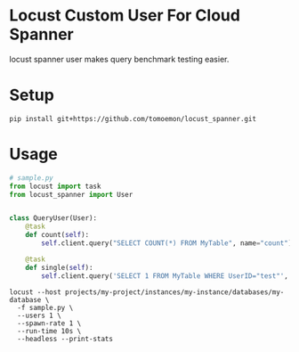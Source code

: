 # Locust Custom User For Cloud Spanner

locust spanner user makes query benchmark testing easier.

# Setup

```
pip install git+https://github.com/tomoemon/locust_spanner.git
```

# Usage

```python
# sample.py
from locust import task
from locust_spanner import User


class QueryUser(User):
    @task
    def count(self):
        self.client.query("SELECT COUNT(*) FROM MyTable", name="count")

    @task
    def single(self):
        self.client.query('SELECT 1 FROM MyTable WHERE UserID="test"', name="single")
```

```shell
locust --host projects/my-project/instances/my-instance/databases/my-database \
  -f sample.py \
  --users 1 \
  --spawn-rate 1 \
  --run-time 10s \
  --headless --print-stats
```
